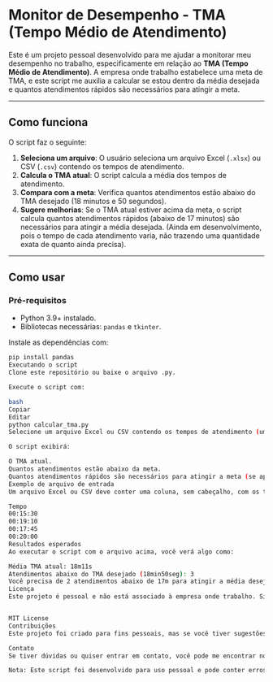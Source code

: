 # Monitor de Desempenho - TMA (Tempo Médio de Atendimento)

Este é um projeto pessoal desenvolvido para me ajudar a monitorar meu desempenho no trabalho, especificamente em relação ao **TMA (Tempo Médio de Atendimento)**. A empresa onde trabalho estabelece uma meta de TMA, e este script me auxilia a calcular se estou dentro da média desejada e quantos atendimentos rápidos são necessários para atingir a meta.

---

## Como funciona

O script faz o seguinte:

1. **Seleciona um arquivo**: O usuário seleciona um arquivo Excel (`.xlsx`) ou CSV (`.csv`) contendo os tempos de atendimento.
2. **Calcula o TMA atual**: O script calcula a média dos tempos de atendimento.
3. **Compara com a meta**: Verifica quantos atendimentos estão abaixo do TMA desejado (18 minutos e 50 segundos).
4. **Sugere melhorias**: Se o TMA atual estiver acima da meta, o script calcula quantos atendimentos rápidos (abaixo de 17 minutos) são necessários para atingir a média desejada. (Ainda em desenvolvimento, pois o tempo de cada atendimento varia, não trazendo uma quantidade exata de quanto ainda precisa).

---

## Como usar

### Pré-requisitos
- Python 3.9+ instalado.
- Bibliotecas necessárias: `pandas` e `tkinter`.

Instale as dependências com:
```bash
pip install pandas
Executando o script
Clone este repositório ou baixe o arquivo .py.

Execute o script com:

bash
Copiar
Editar
python calcular_tma.py
Selecione um arquivo Excel ou CSV contendo os tempos de atendimento (um tempo por linha, no formato HH:MM:SS).

O script exibirá:

O TMA atual.
Quantos atendimentos estão abaixo da meta.
Quantos atendimentos rápidos são necessários para atingir a meta (se aplicável).
Exemplo de arquivo de entrada
Um arquivo Excel ou CSV deve conter uma coluna, sem cabeçalho, com os tempos de atendimento no formato HH:MM:SS. Exemplo:

Tempo
00:15:30
00:19:10
00:17:45
00:20:00
Resultados esperados
Ao executar o script com o arquivo acima, você verá algo como:

Média TMA atual: 18m11s
Atendimentos abaixo do TMA desejado (18min50seg): 3
Você precisa de 2 atendimentos abaixo de 17m para atingir a média desejada de 18m50s. (Esse cálculo pode conter erros)
Licença
Este projeto é pessoal e não está associado à empresa onde trabalho. Sinta-se à vontade para usar, modificar e distribuir conforme a licença MIT.


MIT License
Contribuições
Este projeto foi criado para fins pessoais, mas se você tiver sugestões ou melhorias, sinta-se à vontade para abrir uma issue ou enviar um pull request.

Contato
Se tiver dúvidas ou quiser entrar em contato, você pode me encontrar no [LinkedIn](https://www.linkedin.com/in/marianapacini-dataengineer/).

Nota: Este script foi desenvolvido para uso pessoal e pode conter erros ou limitações, pois ainda se encontra em desenvolvimento. Use por sua própria conta e risco.